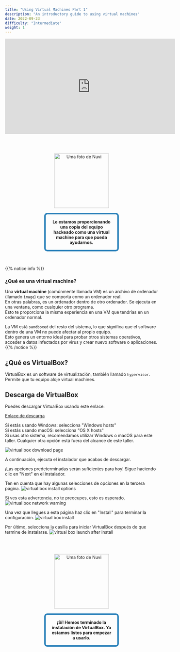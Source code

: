 ```yaml
---
title: "Using Virtual Machines Part 1"
description: "An introductory guide to using virtual machines"
date: 2022-09-23
difficulty: "Intermediate"
weight: 1
---
```


<p style="text-align: center;"><iframe width="560" height="315" src="https://www.youtube.com/embed/zoutwedSLKI" frameborder="0" allow="accelerometer; autoplay; clipboard-write; encrypted-media; gyroscope; picture-in-picture" allowfullscreen></iframe></p>

<div style="margin: 1rem;padding: 2rem 2rem;text-align: center;">
    <div style="display: inline-block;padding: 1rem 1rem;vertical-align: middle;">
        <img src="../images/nuvi.PNG?" alt="Uma foto de Nuvi" width="180" height="180" />
    </div>
    <div style="display: inline-block;padding: 1rem 1rem;vertical-align: middle;width:50%;border:5px solid #2980b9;border-radius:10px;font-weight: bold;">
        Le estamos proporcionando una copia del equipo hackeado como una virtual machine para que pueda ayudarnos.
    </div>
</div>

{{% notice info %}}

### ¿Qué es una virtual machine?

Una **virtual machine** (comúnmente llamada VM) es un archivo de ordenador (llamado `image`) que se comporta como un ordenador real.  
En otras palabras, es un ordenador dentro de otro ordenador. Se ejecuta en una ventana, como cualquier otro programa.  
Esto te proporciona la misma experiencia en una VM que tendrías en un ordenador normal.

La VM está `sandboxed` del resto del sistema, lo que significa que el software dentro de una VM no puede afectar al propio equipo.  
Esto genera un entorno ideal para probar otros sistemas operativos, acceder a datos infectados por virus y crear nuevo software o aplicaciones.
{{% /notice %}}

## ¿Qué es VirtualBox?

VirtualBox es un software de virtualización, también llamado `hypervisor`. Permite que tu equipo aloje virtual machines.

## Descarga de VirtualBox

Puedes descargar VirtualBox usando este enlace:

<a class="my-2 mx-4 btn btn-info" target="_blank" href="https://www.virtualbox.org/wiki/Downloads">
Enlace de descarga
</a>

Si estás usando Windows: selecciona "Windows hosts"  
Si estás usando macOS: selecciona "OS X hosts"  
Si usas otro sistema, recomendamos utilizar Windows o macOS para este taller. Cualquier otra opción está fuera del alcance de este taller.

![virtual box download page](../images/vbox-dlpage-update.PNG?classes=border,shadow)

A continuación, ejecuta el instalador que acabas de descargar.

¡Las opciones predeterminadas serán suficientes para hoy! Sigue haciendo clic en "Next" en el instalador.

Ten en cuenta que hay algunas selecciones de opciones en la tercera página.
![virtual box install options](../images/vbox-install-03.PNG?classes=border,shadow)

Si ves esta advertencia, no te preocupes, esto es esperado.
![virtual box network warning](../images/vbox-install-04.PNG?classes=border,shadow)

Una vez que llegues a esta página haz clic en "Install" para terminar la configuración.
![virtual box install](../images/vbox-install-05.PNG?classes=border,shadow)

Por último, selecciona la casilla para iniciar VirtualBox después de que termine de instalarse.
![virtual box launch after install](../images/vbox-install-06.PNG?classes=border,shadow)

<div style="margin: 1rem;padding: 2rem 2rem;text-align: center;">
    <div style="display: inline-block;padding: 1rem 1rem;vertical-align: middle;">
        <img src="../images/nuvi.PNG?" alt="Uma foto de Nuvi" width="180" height="180" />
    </div>
    <div style="display: inline-block;padding: 1rem 1rem;vertical-align: middle;width:50%;border:5px solid #2980b9;border-radius:10px;font-weight: bold;">
        ¡Sí! Hemos terminado la instalación de VirtualBox. Ya estamos listos para empezar a usarlo.
    </div>
</div>